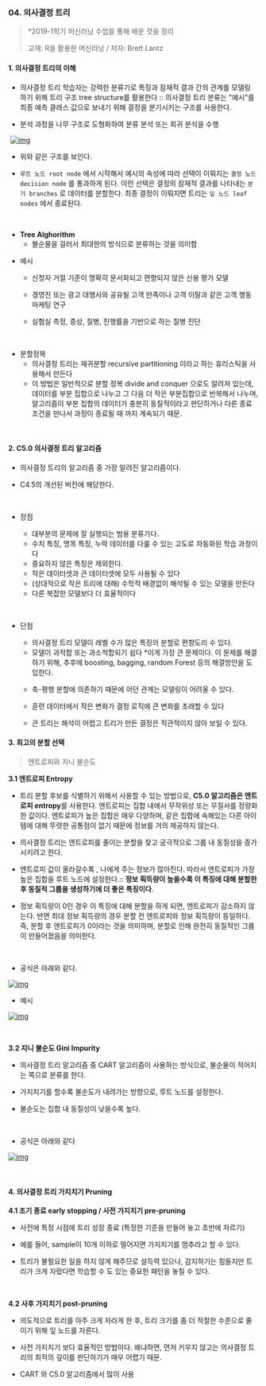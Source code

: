 ### 04. 의사결정 트리

>  *2019-1학기 머신러닝 수업을 통해 배운 것을 정리
>
>  교재: R을 활용한 머신러닝 / 저자: Brett Lantz 



#### 1. 의사결정 트리의 이해

- 의사결정 트리 학습자는 강력한 분류기로 특징과 잠재적 결과 간의 관계를 모델링 하기 위해 트리 구조 tree structure를 활용한다 :: 의사결정 트리 분류는 "예시"를 최종 예측 클래스 값으로 보내기 위해 결정을 분기시키는 구조를 사용한다. 

- 분석 과정을 나무 구조로 도형화하여 분류 분석 또는 회귀 분석을 수행



​								 [![img](https://postfiles.pstatic.net/MjAxOTA3MDVfMTA2/MDAxNTYyMjg2MTU5MjEy.5u3T7v0Rjpj0RIYy8JAMePjGz3Og8oXAxAm3chJ2VA4g.C8BFaq8ZOsggUrOOAMKOdpUW1-ig-WktFAD5pxuftPwg.PNG.bosongmoon/image.png?type=w773)](https://blog.naver.com/PostView.nhn?blogId=bosongmoon&logNo=221578260888&parentCategoryNo=&categoryNo=69&viewDate=&isShowPopularPosts=false&from=postList#)

- 위와 같은 구조를 보인다.

- `루트 노드 root node` 에서 시작해서 예시의 속성에 따라 선택이 이뤄지는 `결정 노드 decision node` 를 통과하게 된다. 이런 선택은 결정의 잠재적 결과를 나타내는 `분기 branches` 로 데이터를 분할한다. 최종 결정이 이뤄지면 트리는 `잎 노드 leaf nodes` 에서 종료된다. 

<br>



- **Tree Alghorithm**
  - 불순물을 걸러서 최대한의 방식으로 분류하는 것을 의미함



* 예시 

  - 신청자 거절 기준이 명확히 문서화되고 편향되지 않은 신용 평가 모델

  - 경영진 또는 광고 대행사와 공유될 고객 만족이나 고객 이탈과 같은 고객 행동 마케팅 연구

  - 실험실 측정, 증상, 질병, 진행률을 기반으로 하는 질병 진단

<br>

* 분할정복
  * 의사결정 트리는 재귀분할 recursive partitioning 이라고 하는 휴리스틱을 사용해서 만든다
  * 이 방법은 일반적으로 분할 정복 divide and conquer 으로도 알려져 있는데, 데이터를 부분 집합으로 나누고 그 다음 더 작은 부분집합으로 반복해서 나누며, 알고리즘이 부분 집합의 데이터가 충분히 동질적이라고 판단하거나 다른 종료 조건을 만나서 과정이 종료될 때 까지 계속되기 때문.

<br>

#### 2. C5.0 의사결정 트리 알고리즘

- 의사결정 트리의 알고리즘 중 가장 알려진 알고리즘이다.

- C4.5의 개선된 버전에 해당한다. 

<br>

* 장점
  * 대부분의 문제에 잘 실행되는 범용 분류기다.
  * 수치 특징, 명목 특징, 누락 데이터를 다룰 수 있는 고도로 자동화된 학습 과정이다
  * 중요하지 않은 특징은 제외한다.

  - 작은 데이터셋과 큰 데이터셋에 모두 사용될 수 있다
  - (상대적으로 작은 트리에 대해) 수학적 배경없이 해석될 수 있는 모델을 만든다
  - 다른 복잡한 모델보다 더 효율적이다

<br>

* 단점
  * 의사결정 트리 모델이 레벨 수가 많은 특징의 분할로 편향도리 수 있다.
  * 모델이 과적합 또는 과소적합되기 쉽다 *이게 가장 큰 문제이다. 이 문제를 해결하기 위해, 추후에 boosting, bagging, random Forest 등의 해결방안을 도입한다.

  - 축-평행 분할에 의존하기 때문에 어던 관계는 모델링이 어려울 수 있다.

  - 훈련 데이터에서 작은 변화가 결정 로직에 큰 변화를 초래할 수 있다

  - 큰 트리는 해석이 어렵고 트리가 만든 결정은 직관적이지 않아 보일 수 있다. 



#### 3. 최고의 분할 선택

> 엔트로피와 지니 불순도

**3.1 엔트로피 Entropy**

- 트리 분할 후보를 식별하기 위해서 사용할 수 있는 방법으로, **C5.0 알고리즘은 엔트로피 entropy**를 사용한다. 엔트로피는 집합 내에서 무작위성 또는 무질서를 정량화한 값이다. 엔트로피가 높은 집합은 매우 다양하며, 같은 집합에 속해있는 다른 아이템에 대해 뚜렷한 공통점이 없기 때문에 정보를 거의 제공하지 않는다. 

- 의사결정 트리는 엔트로피를 줄이는 분할을 찾고 궁극적으로 그룹 내 동질성을 증가시키려고 한다.
- 엔트로피 값이 올라갈수록 , 나에게 주는 정보가 많아진다. 따라서 엔트로피가 가장 높은 집합을 루트 노드에 설정한다.:: **정보 획득량이 높을수록 이 특징에 대해 분할한 후 동질적 그룹을 생성하기에 더 좋은 특징이다**. 

- 정보 획득량이 0인 경우 이 특징에 대해 분할을 하게 되면, 엔트로피가 감소하지 않는다. 반면 최대 정보 획득량의 경우 분할 전 엔트로피와 정보 획득량이 동일하다. 즉, 분할 후 엔트로피가 0이라는 것을 의미하며, 분할로 인해 완전히 동질적인 그룹이 만들어졌음을 의미한다. 

<br>

-  공식은 아래와 같다.

[![img](https://postfiles.pstatic.net/MjAxOTA3MDVfODMg/MDAxNTYyMjg3OTY4MDc4.PemKU_rBgFlccvpS1DPTsgYi2V2r8cIJBH7Tp0crCWQg.-PuoYoo2WSTJxWnJmqyBFBMQXmWZyf942IiZ_p7S8mIg.PNG.bosongmoon/image.png?type=w773)](https://blog.naver.com/PostView.nhn?blogId=bosongmoon&logNo=221578260888&parentCategoryNo=&categoryNo=69&viewDate=&isShowPopularPosts=false&from=postList#)



- 예시

[![img](https://postfiles.pstatic.net/MjAxOTA3MDVfNyAg/MDAxNTYyMjg3OTgzMzQy.GnPNTKvHsndqb1H56__sGm5uiqlUDhbCMfDbNZOk_7gg.oOWlmKuIXhH-cdFv9hlXX9lnFUCLslbyZbMKt9ZT3CQg.PNG.bosongmoon/image.png?type=w773)](https://blog.naver.com/PostView.nhn?blogId=bosongmoon&logNo=221578260888&parentCategoryNo=&categoryNo=69&viewDate=&isShowPopularPosts=false&from=postList#)





<br>

**3.2 지니 불순도 Gini Impurity**

- 의사결정 트리 알고리즘 중 CART 알고리즘이 사용하는 방식으로, 불순물이 적어지는 쪽으로 분류를 한다.

- 가지치기를 할수록 불순도가 내려가는 방향으로, 루트 노드를 설정한다. 

- 불순도는 집합 내 동질성이 낮을수록 높다.

<br>

- 공식은 아래와 같다

[![img](https://postfiles.pstatic.net/MjAxOTA3MDVfMjUw/MDAxNTYyMjg4MTM0MjI3.W7lT_ho-9G8yVXYkfrXvmbZ856g_yrbcT6oFOUoUVlcg.j-0CmWQJJpYFVuPIybp30J2r9ByT9XDuOWkqek-j2OEg.PNG.bosongmoon/image.png?type=w773)](https://blog.naver.com/PostView.nhn?blogId=bosongmoon&logNo=221578260888&parentCategoryNo=&categoryNo=69&viewDate=&isShowPopularPosts=false&from=postList#)

<br>

#### 4. 의사결정 트리 가지치기 Pruning

**4.1 조기 종료 early stopping / 사전 가지치기 pre-pruning**

- 사전에 특정 시점에 트리 성장 종료 (특정한 기준을 만들어 놓고 초반에 자르기) 

- 예를 들어, sample이 10개 이하로 떨어지면 가지치기를 멈추라고 할 수 있다.

- 트리가 불필요한 일을 하지 않게 해주므로 설득력 있으나, 감지하기는 힘들지만 트리가 크게 자랐다면 학습할 수 도 있는 중요한 패턴을 놓칠 수 있다.

<br>

**4.2 사후 가지치기 post-pruning**

- 의도적으로 트리를 아주 크게 자라게 한 후, 트리 크기를 좀 더 적절한 수준으로 줄이기 위해 잎 노드를 자른다. 

- 사전 가지치기 보다 효율적인 방법이다. 왜냐하면, 먼저 키우지 않고는 의사결정 트리의 최적의 깊이를 판단하기가 매우 어렵기 때문.

- CART 와 C5.0 알고리즘에서 많이 사용 